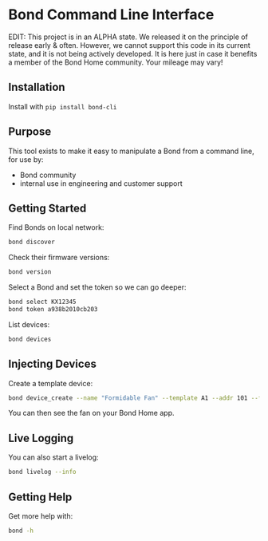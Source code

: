 # Bond Command Line Interface

EDIT: This project is in an ALPHA state. We released it on the principle of release early & often. However, we cannot support this code in its current state, and it is not being actively developed. It is here just in case it benefits a member of the Bond Home community. Your mileage may vary!

## Installation

Install with `pip install bond-cli`

## Purpose

This tool exists to make it easy to manipulate a Bond from a command line,
for use by:

 - Bond community
 - internal use in engineering and customer support


## Getting Started

Find Bonds on local network:

```bash
bond discover
```

Check their firmware versions:

```bash
bond version
```

Select a Bond and set the token so we can go deeper:

```bash
bond select KX12345
bond token a938b2010cb203
```

List devices:

```bash
bond devices
```

## Injecting Devices

Create a template device:

```bash
bond device_create --name "Formidable Fan" --template A1 --addr 101 --freq 300000 --bps 1000 --zero_gap 1234
```

You can then see the fan on your Bond Home app.

## Live Logging

You can also start a livelog:

```bash
bond livelog --info
```

## Getting Help

Get more help with:

```bash
bond -h
```

